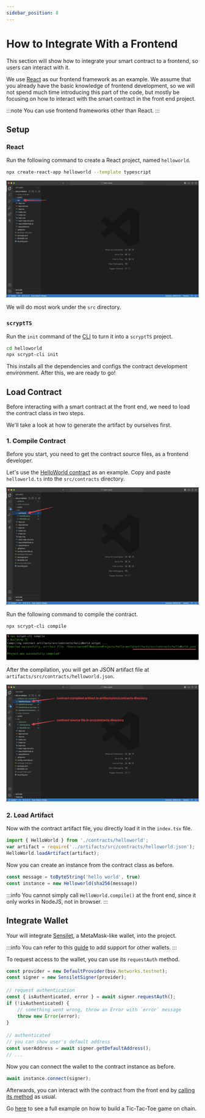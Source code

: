 ```yaml
---
sidebar_position: 8
---
```


# How to Integrate With a Frontend

This section will show how to integrate your smart contract to a frontend, so users can interact with it.

We use [React](https://reactjs.org/) as our frontend framework as an example. We assume that you already have the basic knowledge of frontend development, so we will not spend much time introducing this part of the code, but mostly be focusing on how to interact with the smart contract in the front end project.

:::note
You can use frontend frameworks other than React.
:::

## Setup

### React

Run the following command to create a React project, named `helloworld`.

```bash
npx create-react-app helloworld --template typescript
```

![](../static/img/react-scaffold.png)

We will do most work under the `src` directory.

### `scryptTS`

Run the `init` command of the [CLI](./installation.md#the-scrypt-cli-tool) to turn it into a `scryptTS` project.

```bash
cd helloworld
npx scrypt-cli init
```

This installs all the dependencies and configs the contract development environment.
After this, we are ready to go!

## Load Contract

Before interacting with a smart contract at the front end, we need to load the contract class in two steps.


We'll take a look at how to generate the artifact by ourselves first.

### 1. Compile Contract

Before you start, you need to get the contract source files, as a frontend developer.

Let's use the [HelloWorld contract](./tutorials/hello-world.md) as an example. Copy and paste `helloworld.ts` into the `src/contracts` directory.

![](../static/img/copy-contract-source.png)

Run the following command to compile the contract.

```bash
npx scrypt-cli compile
```

![](../static/img/scrypt-cli-compile.png)

After the compilation, you will get an JSON artifact file at `artifacts/src/contracts/helloworld.json`.

![](../static/img/contract-artifacts.png)

### 2. Load Artifact

Now with the contract artifact file, you directly load it in the `index.tsx` file.

```ts
import { HelloWorld } from './contracts/helloworld';
var artifact = require('../artifacts/src/contracts/helloworld.json');
HelloWorld.loadArtifact(artifact);
```

Now you can create an instance from the contract class as before.
```ts
const message = toByteString('hello world', true)
const instance = new Helloworld(sha256(message))
```

:::info
You cannot simply call `HelloWorld.compile()` at the front end, since it only works in NodeJS, not in browser.
:::

## Integrate Wallet

Your will integrate [Sensilet](https://sensilet.com/), a MetaMask-like wallet, into the project.

:::info
You can refer to this [guide](./how-to-add-a-signer.md) to add support for other wallets.
:::

To request access to the wallet, you can use its `requestAuth` method. 

```ts
const provider = new DefaultProvider(bsv.Networks.testnet);
const signer = new SensiletSigner(provider);

// request authentication
const { isAuthenticated, error } = await signer.requestAuth();
if (!isAuthenticated) {
    // something went wrong, throw an Error with `error` message
    throw new Error(error);
}

// authenticated
// you can show user's default address
const userAddress = await signer.getDefaultAddress();
// ...
```

Now you can connect the wallet to the contract instance as before.
```ts
await instance.connect(signer);
```

Afterwards, you can interact with the contract from the front end by [calling its method](./how-to-deploy-and-call-a-contract.md#contract-call) as usual.

Go [here](https://learn.scrypt.io/en/courses/Build-a-Tic-tac-toe-Game-with-sCrypt-614c387bc0974f55df5af1e5) to see a full example on how to build a Tic-Tac-Toe game on chain.
